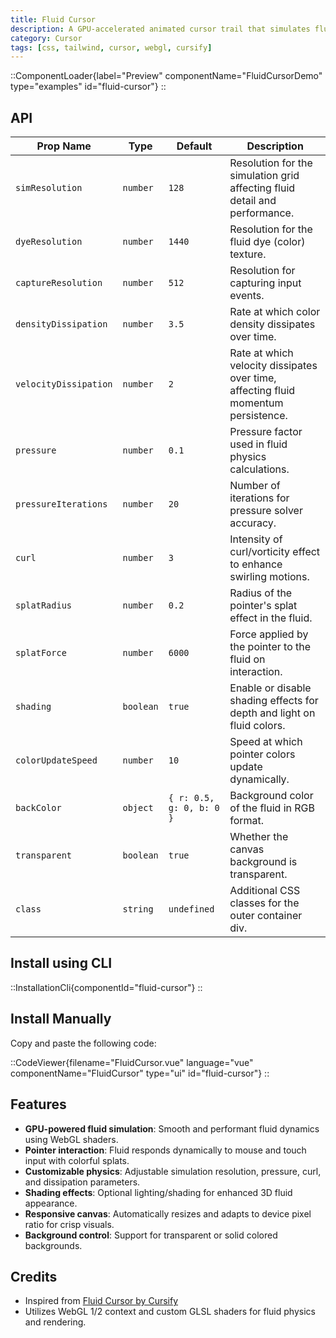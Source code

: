 ```yaml
---
title: Fluid Cursor
description: A GPU-accelerated animated cursor trail that simulates fluid motion.
category: Cursor
tags: [css, tailwind, cursor, webgl, cursify]
---
```


::ComponentLoader{label="Preview" componentName="FluidCursorDemo" type="examples" id="fluid-cursor"}
::

## API

| Prop Name             | Type      | Default                  | Description                                                                        |
| --------------------- | --------- | ------------------------ | ---------------------------------------------------------------------------------- |
| `simResolution`       | `number`  | `128`                    | Resolution for the simulation grid affecting fluid detail and performance.         |
| `dyeResolution`       | `number`  | `1440`                   | Resolution for the fluid dye (color) texture.                                      |
| `captureResolution`   | `number`  | `512`                    | Resolution for capturing input events.                                             |
| `densityDissipation`  | `number`  | `3.5`                    | Rate at which color density dissipates over time.                                  |
| `velocityDissipation` | `number`  | `2`                      | Rate at which velocity dissipates over time, affecting fluid momentum persistence. |
| `pressure`            | `number`  | `0.1`                    | Pressure factor used in fluid physics calculations.                                |
| `pressureIterations`  | `number`  | `20`                     | Number of iterations for pressure solver accuracy.                                 |
| `curl`                | `number`  | `3`                      | Intensity of curl/vorticity effect to enhance swirling motions.                    |
| `splatRadius`         | `number`  | `0.2`                    | Radius of the pointer's splat effect in the fluid.                                 |
| `splatForce`          | `number`  | `6000`                   | Force applied by the pointer to the fluid on interaction.                          |
| `shading`             | `boolean` | `true`                   | Enable or disable shading effects for depth and light on fluid colors.             |
| `colorUpdateSpeed`    | `number`  | `10`                     | Speed at which pointer colors update dynamically.                                  |
| `backColor`           | `object`  | `{ r: 0.5, g: 0, b: 0 }` | Background color of the fluid in RGB format.                                       |
| `transparent`         | `boolean` | `true`                   | Whether the canvas background is transparent.                                      |
| `class`               | `string`  | `undefined`              | Additional CSS classes for the outer container div.                                |

## Install using CLI

::InstallationCli{componentId="fluid-cursor"}
::

## Install Manually

Copy and paste the following code:

::CodeViewer{filename="FluidCursor.vue" language="vue" componentName="FluidCursor" type="ui" id="fluid-cursor"}
::

## Features

- **GPU-powered fluid simulation**: Smooth and performant fluid dynamics using WebGL shaders.
- **Pointer interaction**: Fluid responds dynamically to mouse and touch input with colorful splats.
- **Customizable physics**: Adjustable simulation resolution, pressure, curl, and dissipation parameters.
- **Shading effects**: Optional lighting/shading for enhanced 3D fluid appearance.
- **Responsive canvas**: Automatically resizes and adapts to device pixel ratio for crisp visuals.
- **Background control**: Support for transparent or solid colored backgrounds.

## Credits

- Inspired from [Fluid Cursor by Cursify](https://cursify.vercel.app/components/fluid-cursor)
- Utilizes WebGL 1/2 context and custom GLSL shaders for fluid physics and rendering.

